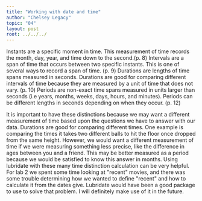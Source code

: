 ```yaml
---
title: "Working with date and time"
author: "Chelsey Legacy"
topic: "04"
layout: post
root: ../../../
---
```





Instants are a specific moment in time.  This measurement of time records the month, day, year, and time down to the second.(p. 8) Intervals are a span of time that occurs between two specific instants.  This is one of several ways to record a span of time. (p. 9) Durations are lengths of time spans measured in seconds.  Durations are good for comparing different intervals of time because they are measured by a unit of time that does not vary.  (p. 10) Periods are non-exact time spans measured in units larger than seconds (i.e years, months, weeks, days, hours, and minutes). Periods can be different lengths in seconds depending on when they occur. (p. 12)


It is important to have these distinctions because we may want a different measurement of time based upon the questions we have to answer with our data.  Durations are good for comparing different times. One example is comparing the times it takes two different balls to hit the floor once dropped from the same height.  However, we would want a different measurement of time if we were measuring something less precise, like the difference in ages between you and a friend.  This may be better measured as a period because we would be satisfied to know this answer in months. Using lubridate with these many time distinction calculation can be very helpful. For lab 2 we spent some time looking at "recent" movies, and there was some trouble determining how we wanted to define "recent" and how to calculate it from the dates give. Lubridate would have been a good package to use to solve that problem. I will definitely make use of it in the future.

